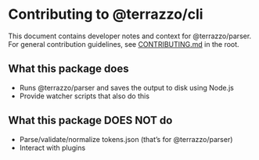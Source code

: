 # Contributing to @terrazzo/cli

This document contains developer notes and context for @terrazzo/parser. For general contribution guidelines, see [CONTRIBUTING.md](../../CONTRIBUTING.md) in the root.

## What this package does

- Runs @terrazzo/parser and saves the output to disk using Node.js
- Provide watcher scripts that also do this

## What this package DOES NOT do

- Parse/validate/normalize tokens.json (that’s for @terrazzo/parser)
- Interact with plugins
